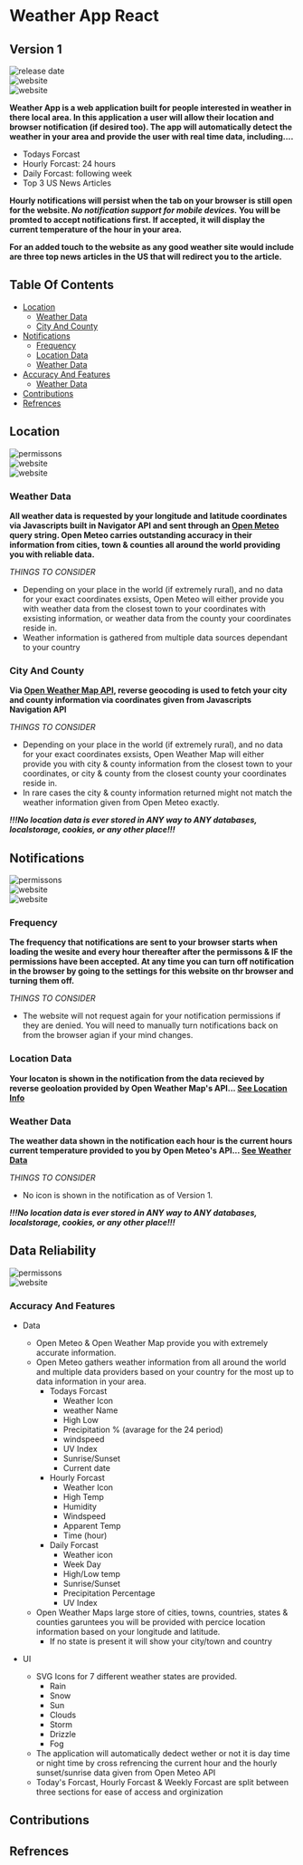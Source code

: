 # Weather App React
## Version 1
<img src="https://img.shields.io/badge/Release-April 10, 2023-orange?style=for-the-badge&logo=react" alt="release date" /><br />
<img src="https://img.shields.io/badge/Web-Visit Site-violet?style=for-the-badge&logo=appveyor" alt="website" /><br />
<img src="https://img.shields.io/badge/License-MIT-indigo?style=for-the-badge&logo=opensourceinitiative" alt="website" /><br />

<p><b>Weather App is a web application built for people interested in weather in there local area. In this application a user will allow their location and browser 
notification (if desired too). The app will automatically detect the weather in your area
and provide the user with real time data, including....</b></p>

<ul>
<li>Todays Forcast</li>
<li>Hourly Forcast: 24 hours</li>
<li>Daily Forcast: following week</li>
<li>Top 3 US News Articles</li>
</ul>

<p><b>Hourly notifications will persist when the tab on your browser is still open for the website. <i>No notification support for mobile devices.</i> You will be promted to accept notifications first. If accepted, it will display the current temperature of the hour in your area.</b></p>

<p><b>For an added touch to the website as any good weather site would include are three top news articles in the US that will redirect you to the article.</b></p>

## Table Of Contents
* <a href="#location">Location</a>
    * <a href="#weather-data">Weather Data</a>
    * <a href="#city-and-county">City And County</a>
* <a href="#notifications">Notifications</a>
    * <a href="#frequency">Frequency</a>
    * <a href="#location-data">Location Data</a>
    * <a href="#weather-data">Weather Data</a>
* <a href="#accuracy-and-features">Accuracy And Features</a>
    * <a href="#weather-data">Weather Data</a>
* <a href="#contributions">Contributions</a>
* <a href="#refrences">Refrences</a>

## Location
<img src="https://img.shields.io/badge/Permissons-Requested-green?style=flat&logo=appveyor" alt="permissons" /><br />
<img src="https://img.shields.io/badge/Saftey-10/10-green?style=flat&logo=appveyor" alt="website" /><br />
<img src="https://img.shields.io/badge/User Data Storage-Prohibited-green?style=flat&logo=databricks" alt="website" /><br />

### Weather Data
<p><b>All weather data is requested by your longitude and latitude coordinates via Javascripts built in Navigator API and sent through an <a href="https://open-meteo.com/en/docs">Open Meteo</a> query string. Open Meteo carries outstanding accuracy in their information from cities, town & counties all around the world providing you with reliable data.</b></p>

<p><i>THINGS TO CONSIDER</i></p>

<ul>
<li>Depending on your place in the world (if extremely rural), and no data for your exact coordinates exsists, Open Meteo will either provide you with weather data from the closest town to your coordinates with exsisting information, or weather data from the county your coordinates reside in.</li>
<li>Weather information is gathered from multiple data sources dependant to your country</li>
</ul>

### City And County

<p><b>Via <a href="https://openweathermap.org/api">Open Weather Map API</a>, reverse geocoding is used to fetch your city and county information via coordinates given from Javascripts Navigation API</b></p>

<p><i>THINGS TO CONSIDER</i></p>

<ul>
<li>Depending on your place in the world (if extremely rural), and no data for your exact coordinates exsists, Open Weather Map will either provide you with city & county information from the closest town to your coordinates, or city & county from the closest county your coordinates reside in.</li>
<li>In rare cases the city & county information returned might not match the weather information given from Open Meteo exactly.</li>
</ul>

***!!!No location data is ever stored in ANY way to ANY databases, localstorage, cookies, or any other place!!!***

## Notifications
<img src="https://img.shields.io/badge/Permissons-Requested-green?style=flat&logo=appveyor" alt="permissons" /><br />
<img src="https://img.shields.io/badge/Saftey-10/10-green?style=flat&logo=appveyor" alt="website" /><br />
<img src="https://img.shields.io/badge/Frequency-Every Hour-yellow?style=flat&logo=appveyor" alt="website" /><br />

### Frequency
<p><b>The frequency that notifications are sent to your browser starts when loading the wesite and every hour thereafter after the permissons & IF the permissions have been accepted. At any time you can turn off notification in the browser by going to the settings for this website on thr browser and turning them off.</b></p>

<p><i>THINGS TO CONSIDER</i></p>

<ul>
<li>The website will not request again for your notification permissions if they are denied. You will need to manually turn notifications back on from the browser agian if your mind changes.</li>
</ul>

### Location Data
<p><b>Your locaton is shown in the notification from the data recieved by reverse geoloation provided by Open Weather Map's API... <a href="#location">See Location Info</a></b></p>

### Weather Data
<p><b>The weather data shown in the notification each hour is the current hours current temperature provided to you by Open Meteo's API... <a href="#weather-data">See Weather Data</a></b></p>

<p><i>THINGS TO CONSIDER</i></p>

<ul>
<li>No icon is shown in the notification as of Version 1.</li>
</ul>

***!!!No location data is ever stored in ANY way to ANY databases, localstorage, cookies, or any other place!!!***

## Data Reliability
<img src="https://img.shields.io/badge/Accurancy-8/10-green?style=flat&logo=appveyor" alt="permissons" /><br />
<img src="https://img.shields.io/badge/UI-8/10-green?style=flat&logo=uikit" alt="website" /><br />

### Accuracy And Features

* Data
    * Open Meteo & Open Weather Map provide you with extremely accurate information. 
    * Open Meteo gathers weather information from all around the world and multiple data providers based on your country for the most up to data information in your area. 
        * Todays Forcast
            * Weather Icon
            * weather Name
            * High Low
            * Precipitation % (avarage for the 24 period)
            * windspeed
            * UV Index
            * Sunrise/Sunset
            * Current date
        * Hourly Forcast
            * Weather Icon
            * High Temp
            * Humidity
            * Windspeed
            * Apparent Temp
            * Time (hour)
        * Daily Forcast
            * Weather icon
            * Week Day
            * High/Low temp
            * Sunrise/Sunset
            * Precipitation Percentage
            * UV Index
    * Open Weather Maps large store of cities, towns, countries, states & counties garuntees you will be provided with percice location information based on your longitude and latitude. 
        * If no state is present it will show your city/town and country
        
* UI
    * SVG Icons for 7 different weather states are provided. 
        * Rain
        * Snow 
        * Sun
        * Clouds
        * Storm
        * Drizzle
        * Fog
    * The application will automatically dedect wether or not it is day time or night time by cross refrencing the current hour and the hourly sunset/sunrise data given from Open Meteo API
    * Today's Forcast, Hourly Forcast & Weekly Forcast are split between three sections for ease of access and orginization

## Contributions

## Refrences

<p><b></b></p>

